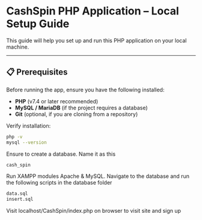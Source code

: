 # CashSpin PHP Application – Local Setup Guide

This guide will help you set up and run this PHP application on your local machine.

---

## 📋 Prerequisites

Before running the app, ensure you have the following installed:

- **PHP** (v7.4 or later recommended)  
- **MySQL / MariaDB** (if the project requires a database)  
- **Git** (optional, if you are cloning from a repository)

Verify installation:

```bash
php -v
mysql --version
```

Ensure to create a database. Name it as this
```bash
cash_spin
```

Run XAMPP modules Apache & MySQL. Navigate to the database and run the following scripts in the database folder
```bash
data.sql
insert.sql
```

Visit localhost/CashSpin/index.php on browser to visit site and sign up




